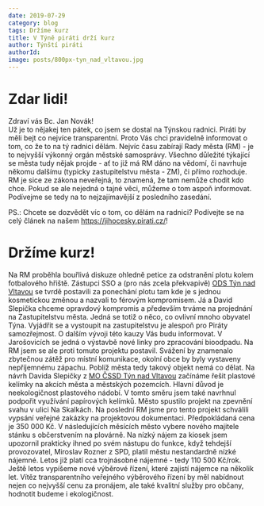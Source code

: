 ```yaml
---
date: 2019-07-29
category: blog
tags: Držíme kurz
title: V Týně piráti drží kurz
author: Týnští piráti
authorId:
image: posts/800px-tyn_nad_vltavou.jpg
---
```


Zdar lidi!
==================================================
Zdraví vás Bc. Jan Novák!  
Už je to nějakej ten pátek, co jsem se dostal na Týnskou radnici. Piráti by měli bejt co nejvíce transparentní. Proto Vás chci pravidelně informovat o tom, co že to na tý radnici dělám. Nejvíc času zabírají Rady města (RM) - je to nejvyšší výkonný orgán městské samosprávy. Všechno důležité týkající se města tudy nějak projde - ať to již má RM dáno na vědomí, či navrhuje někomu dalšímu (typicky zastupitelstvu města - ZM), či přímo rozhoduje. RM je sice ze zákona neveřejná, to znamená, že tam nemůže chodit kdo chce. Pokud se ale nejedná o tajné věci, můžeme o tom aspoň informovat. Podívejme se tedy na to nejzajímavější z posledního zasedání.

PS.: Chcete se dozvědět víc o tom, co dělám na radnici? Podívejte se na celý článek na našem https://jihocesky.pirati.cz/!

Držíme kurz!
==================================================

Na RM proběhla bouřlivá diskuze ohledně petice za odstranění plotu kolem fotbalového hřiště. Zástupci SSO a (pro nás zcela překvapivě) [ODS Týn nad Vltavou](https://www.facebook.com/ODS-T%C3%BDn-nad-Vltavou-501697716910855/) se tvrdě postavili za ponechání plotu tam kde je s jednou kosmetickou změnou a nazvali to férovým kompromisem. Já a David Slepička chceme opravdový kompromis a především trváme na projednání na Zastupitelstvu města. Jedná se totiž o něco, co ovlivní mnoho obyvatel Týna. Vyjádřit se a vystoupit na zastupitelstvu je alespoň pro Piráty samozřejmost. O dalším vývoji této kauzy Vás budu informovat.
V Jarošovicích se jedná o výstavbě nové linky pro zpracování bioodpadu. Na RM jsem se ale proti tomuto projektu postavil. Svážení by znamenalo zbytečnou zátěž pro místní komunikace, okolní obce by byly vystaveny nepříjemnému zápachu. Poblíž města tedy takový objekt nemá co dělat.
Na návrh Davida Slepičky z [MO ČSSD Týn nad Vltavou](https://www.facebook.com/MO-ČSSD-Týn-nad-Vltavou-187532248110957) začínáme řešit plastové kelímky na akcích města a městských pozemcích. Hlavní důvod je neekologičnost plastového nádobí. V tomto směru jsem také navrhnul podpořit využívání papírových kelímků.
Město spustilo projekt na zpevnění svahu v ulici Na Skalkách. Na poslední RM jsme pro tento projekt schválili vypsání veřejné zakázky na projektovou dokumentaci. Předpokládaná cena je 350 000 Kč.
V následujících měsících město vybere nového majitele stánku s občerstvením na plovárně. Na nízký nájem za kiosek jsem upozornil prakticky ihned po svém nástupu do funkce, když tehdejší provozovatel, Miroslav Rozner z SPD, platil městu nestandardně nízké nájemné. Letos již platí cca trojnásobné nájemné - tedy 110 500 Kč/rok. Ještě letos vypíšeme nové výběrové řízení, které zajistí nájemce na několik let. Vítěz transparentního veřejného výběrového řízení by měl nabídnout nejen co nejvyšší cenu za pronájem, ale také kvalitní služby pro občany, hodnotit budeme i ekologičnost.
